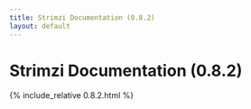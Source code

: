 ```yaml
---
title: Strimzi Documentation (0.8.2)
layout: default
---
```


<h1>Strimzi Documentation (0.8.2)</h1>

{% include_relative 0.8.2.html %}
